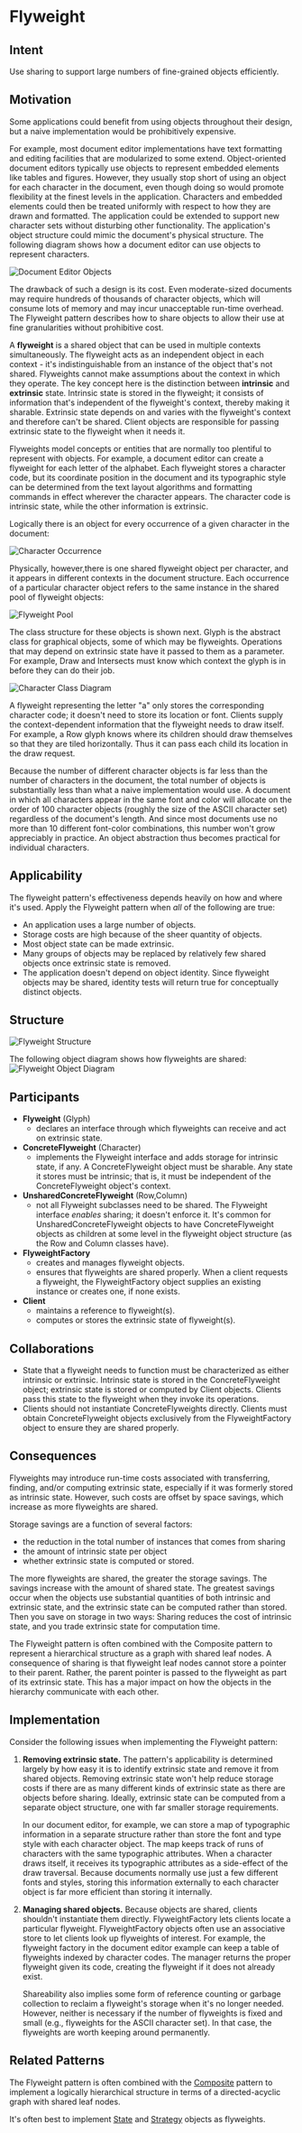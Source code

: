 # Flyweight

## Intent
Use sharing to support large numbers of fine-grained objects efficiently.

## Motivation
Some applications could benefit from using objects throughout their design, but a naive implementation would be prohibitively expensive.

For example, most document editor implementations have text formatting and editing facilities that are modularized to some extend. Object-oriented document editors typically use objects to represent embedded elements like tables and figures. However, they usually stop short of using an object for each character in the document, even though doing so would promote flexibility at the finest levels in the application. Characters and embedded elements could then be treated uniformly with respect to how they are drawn and formatted. The application could be extended to support new character sets without disturbing other functionality. The application's object structure could mimic the document's physical structure. The following diagram shows how a document editor can use objects to represent characters.

![Document Editor Objects](DocumentEditorObjects.png "Document Editor Objects")

The drawback of such a design is its cost. Even moderate-sized documents may require hundreds of thousands of character objects, which will consume lots of memory and may incur unacceptable run-time overhead. The Flyweight pattern describes how to share objects to allow their use at fine granularities without prohibitive cost.

A **flyweight** is a shared object that can be used in multiple contexts simultaneously. The flyweight acts as an independent object in each context - it's indistinguishable from an instance of the object that's not shared. Flyweights cannot make assumptions about the context in which they operate. The key concept here is the distinction between **intrinsic** and **extrinsic** state. Intrinsic state is stored in the flyweight; it consists of information that's independent of the flyweight's context, thereby making it sharable. Extrinsic state depends on and varies with the flyweight's context and therefore can't be shared. Client objects are responsible for passing extrinsic state to the flyweight when it needs it. 

Flyweights model concepts or entities that are normally too plentiful to represent with objects. For example, a document editor can create a flyweight for each letter of the alphabet. Each flyweight stores a character code, but its coordinate position in the document and its typographic style can be determined from the text layout algorithms and formatting commands in effect wherever the character appears. The character code is intrinsic state, while the other information is extrinsic.

Logically there is an object for every occurrence of a given character in the document:

![Character Occurrence](CharacterOccurrence.png "Character Occurrence")

Physically, however,there is one shared flyweight object per character, and it appears in different contexts in the document structure. Each occurrence of a particular character object refers to the same instance in the shared pool of flyweight objects:

![Flyweight Pool](FlyweightPool.png "Flyweight Pool")

The class structure for these objects is shown next. Glyph is the abstract class for graphical objects, some of which may be flyweights. Operations that may depend on extrinsic state have it passed to them as a parameter. For example, Draw and Intersects must know which context the glyph is in before they can do their job.

![Character Class Diagram](CharacterClassDiagram.png "Character Class Diagram")

A flyweight representing the letter "a" only stores the corresponding character code; it doesn't need to store its location or font. Clients supply the context-dependent information that the flyweight needs to draw itself. For example, a Row glyph knows where its children should draw themselves so that they are tiled horizontally. Thus it can pass each child its location in the draw request.

Because the number of different character objects is far less than the number of characters in the document, the total number of objects is substantially less than what a naive implementation would use. A document in which all characters appear in the same font and color will allocate on the order of 100 character objects (roughly the size of the ASCII character set) regardless of the document's length. And since most documents use no more than 10 different font-color combinations, this number won't grow appreciably in practice. An object abstraction thus becomes practical for individual characters.

## Applicability
The flyweight pattern's effectiveness depends heavily on how and where it's used. Apply the Flyweight pattern when *all* of the following are true:
- An application uses a large number of objects.
- Storage costs are high because of the sheer quantity of objects.
- Most object state can be made extrinsic.
- Many groups of objects may be replaced by relatively few shared objects once extrinsic state is removed.
- The application doesn't depend on object identity. Since flyweight objects may be shared, identity tests will return true for conceptually distinct objects.

## Structure
![Flyweight Structure](FlyweightStructure.png "Flyweight Structure")

The following object diagram shows how flyweights are shared:
![Flyweight Object Diagram](FlyweightObjectDiagram.png "Flyweight Object Diagram")

## Participants
- **Flyweight** (Glyph)
    - declares an interface through which flyweights can receive and act on extrinsic state.
- **ConcreteFlyweight** (Character)
    - implements the Flyweight interface and adds storage for intrinsic state, if any. A ConcreteFlyweight object must be sharable. Any state it stores must be intrinsic; that is, it must be independent of the ConcreteFlyweight object's context.
- **UnsharedConcreteFlyweight** (Row,Column)
    - not all Flyweight subclasses need to be shared. The Flyweight interface *enables* sharing; it doesn't enforce it. It's common for UnsharedConcreteFlyweight objects to have ConcreteFlyweight objects as children at some level in the flyweight object structure (as the Row and Column classes have).
- **FlyweightFactory** 
    - creates and manages flyweight objects.
    - ensures that flyweights are shared properly. When a client requests a flyweight, the FlyweightFactory object supplies an existing instance or creates one, if none exists.
- **Client**
    - maintains a reference to flyweight(s).
    - computes or stores the extrinsic state of flyweight(s).

## Collaborations
- State that a flyweight needs to function must be characterized as either intrinsic or extrinsic. Intrinsic state is stored in the ConcreteFlyweight object; extrinsic state is stored or computed by Client objects. Clients pass this state to the flyweight when they invoke its operations.
- Clients should not instantiate ConcreteFlyweights directly. Clients must obtain ConcreteFlyweight objects exclusively from the FlyweightFactory object to ensure they are shared properly.

## Consequences
Flyweights may introduce run-time costs associated with transferring, finding, and/or computing extrinsic state, especially if it was formerly stored as intrinsic state. However, such costs are offset by space savings, which increase as more flyweights are shared.

Storage savings are a function of several factors:
- the reduction in the total number of instances that comes from sharing
- the amount of intrinsic state per object
- whether extrinsic state is computed or stored.

The more flyweights are shared, the greater the storage savings. The savings increase with the amount of shared state. The greatest savings occur when the objects use substantial quantities of both intrinsic and extrinsic state, and the extrinsic state can be computed rather than stored. Then you save on storage in two ways: Sharing reduces the cost of intrinsic state, and you trade extrinsic state for computation time.

The Flyweight pattern is often combined with the Composite pattern to represent a hierarchical structure as a graph with shared leaf nodes. A consequence of sharing is that flyweight leaf nodes cannot store a pointer to their parent. Rather, the parent pointer is passed to the flyweight as part of its extrinsic state. This has a major impact on how the objects in the hierarchy communicate with each other.

## Implementation
Consider the following issues when implementing the Flyweight pattern:
1. **Removing extrinsic state.** The pattern's applicability is determined largely by how easy it is to identify extrinsic state and remove it from shared objects. Removing extrinsic state won't help reduce storage costs if there are as many different kinds of extrinsic state as there are objects before sharing. Ideally, extrinsic state can be computed from a separate object structure, one with far smaller storage requirements.

    In our document editor, for example, we can store a map of typographic information in a separate structure rather than store the font and type style with each character object. The map keeps track of runs of characters with the same typographic attributes. When a character draws itself, it receives its typographic attributes as a side-effect of the draw traversal. Because documents normally use just a few different fonts and styles, storing this information externally to each character object is far more efficient than storing it internally. 
2. **Managing shared objects.** Because objects are shared, clients shouldn't instantiate them directly. FlyweightFactory lets clients locate a particular flyweight. FlyweightFactory objects often use an associative store to let clients look up flyweights of interest. For example, the flyweight factory in the document editor example can keep a table of flyweights indexed by character codes. The manager returns the proper flyweight given its code, creating the flyweight if it does not already exist.

    Shareability also implies some form of reference counting or garbage collection to reclaim a flyweight's storage when it's no longer needed. However, neither is necessary if the number of flyweights is fixed and small (e.g., flyweights for the ASCII character set). In that case, the flyweights are worth keeping around permanently.

## Related Patterns
The Flyweight pattern is often combined with the [Composite](<../2.2.3 Composite/Composite.md>) pattern to implement a logically hierarchical structure in terms of a directed-acyclic graph with shared leaf nodes.

It's often best to implement [State](<../../2.3 Behavioral Patterns/2.3.8 State/State.md>) and [Strategy](<../../2.3 Behavioral Patterns/2.3.9 Strategy/Strategy.md>) objects as flyweights.

